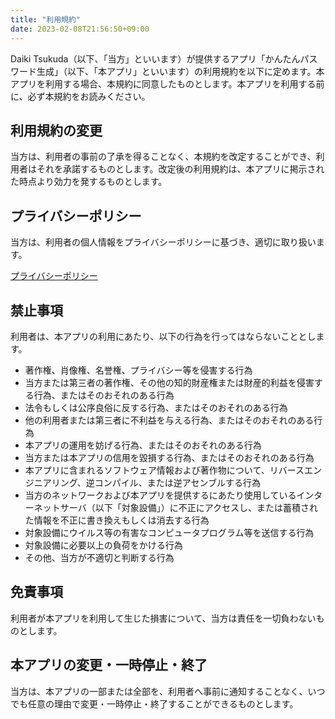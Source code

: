 ```yaml
---
title: "利用規約"
date: 2023-02-08T21:56:50+09:00
---
```


Daiki Tsukuda（以下、「当方」といいます）が提供するアプリ「かんたんパスワード生成」（以下、「本アプリ」といいます）の利用規約を以下に定めます。本アプリを利用する場合、本規約に同意したものとします。本アプリを利用する前に、必ず本規約をお読みください。

## 利用規約の変更
当方は、利用者の事前の了承を得ることなく、本規約を改定することができ、利用者はそれを承諾するものとします。改定後の利用規約は、本アプリに掲示された時点より効力を発するものとします。

## プライバシーポリシー
当方は、利用者の個人情報をプライバシーポリシーに基づき、適切に取り扱います。

[プライバシーポリシー](https://donchan922.com/passwordgenerator/privacypolicy/)

## 禁止事項
利用者は、本アプリの利用にあたり、以下の行為を行ってはならないこととします。

- 著作権、肖像権、名誉権、プライバシー等を侵害する行為
- 当方または第三者の著作権、その他の知的財産権または財産的利益を侵害する行為、またはそのおそれのある行為
- 法令もしくは公序良俗に反する行為、またはそのおそれのある行為
- 他の利用者または第三者に不利益を与える行為、またはそのおそれのある行為
- 本アプリの運用を妨げる行為、またはそのおそれのある行為
- 当方または本アプリの信用を毀損する行為、またはそのおそれのある行為
- 本アプリに含まれるソフトウェア情報および著作物について、リバースエンジニアリング、逆コンパイル、または逆アセンブルする行為
- 当方のネットワークおよび本アプリを提供するにあたり使用しているインターネットサーバ（以下「対象設備」）に不正にアクセスし、または蓄積された情報を不正に書き換えもしくは消去する行為
- 対象設備にウイルス等の有害なコンピュータプログラム等を送信する行為
- 対象設備に必要以上の負荷をかける行為
- その他、当方が不適切と判断する行為

## 免責事項
利用者が本アプリを利用して生じた損害について、当方は責任を一切負わないものとします。

## 本アプリの変更・一時停止・終了
当方は、本アプリの一部または全部を、利用者へ事前に通知することなく、いつでも任意の理由で変更・一時停止・終了することができるものとします。
